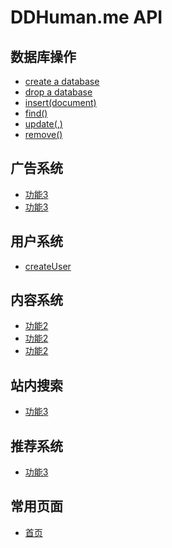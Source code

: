 # DDHuman.me API

## 数据库操作

- [create a database](/chapters/数据库操作/create-a-database.md)
- [drop a database](/chapters/数据库操作/drop-a-database.md)
- [insert(document)](/chapters/数据库操作/insert(document).md)
- [find(<query>)](/chapters/数据库操作/find(<query>).md)
- [update(<query>,<update>)](/chapters/数据库操作/update(<query>,<update>).md)
- [remove(<query>)](/chapters/数据库操作/remove(<query>).md)

## 广告系统
- [功能3](/chapters/广告系统/功能3.md)	
- [功能3](/chapters/广告系统/功能3.md)

## 用户系统

- [createUser](/chapters/用户系统/createUser.md)

## 内容系统

- [功能2](/chapters/内容系统/功能2.md)
- [功能2](/chapters/内容系统/功能2.md)
- [功能2](/chapters/内容系统/功能2.md)

## 站内搜索

- [功能3](/chapters/站内搜索/功能3.md)

## 推荐系统

- [功能3](/chapters/推荐搜索/功能3.md)

## 常用页面

- [首页](/chapters/常用页面/首页.md)